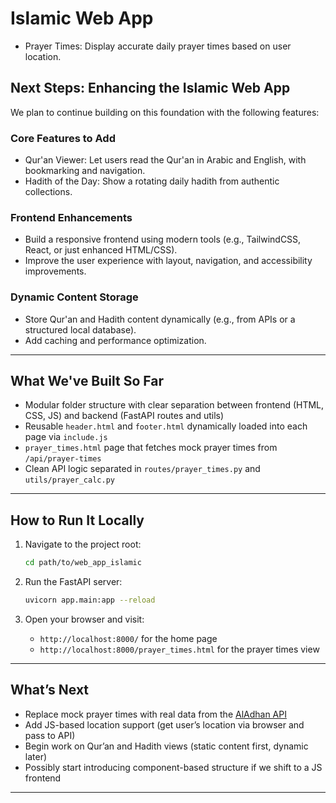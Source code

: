# Islamic Web App

* Prayer Times: Display accurate daily prayer times based on user location.

## Next Steps: Enhancing the Islamic Web App

We plan to continue building on this foundation with the following features:

### Core Features to Add

* Qur'an Viewer: Let users read the Qur'an in Arabic and English, with bookmarking and navigation.
* Hadith of the Day: Show a rotating daily hadith from authentic collections.

### Frontend Enhancements

* Build a responsive frontend using modern tools (e.g., TailwindCSS, React, or just enhanced HTML/CSS).
* Improve the user experience with layout, navigation, and accessibility improvements.

### Dynamic Content Storage

* Store Qur'an and Hadith content dynamically (e.g., from APIs or a structured local database).
* Add caching and performance optimization.

---

## What We've Built So Far

* Modular folder structure with clear separation between frontend (HTML, CSS, JS) and backend (FastAPI routes and utils)
* Reusable `header.html` and `footer.html` dynamically loaded into each page via `include.js`
* `prayer_times.html` page that fetches mock prayer times from `/api/prayer-times`
* Clean API logic separated in `routes/prayer_times.py` and `utils/prayer_calc.py`

---

## How to Run It Locally

1. Navigate to the project root:

   ```bash
   cd path/to/web_app_islamic
   ```

2. Run the FastAPI server:

   ```bash
   uvicorn app.main:app --reload
   ```

3. Open your browser and visit:

   * `http://localhost:8000/` for the home page
   * `http://localhost:8000/prayer_times.html` for the prayer times view

---

## What’s Next

* Replace mock prayer times with real data from the [AlAdhan API](https://aladhan.com/prayer-times-api)
* Add JS-based location support (get user’s location via browser and pass to API)
* Begin work on Qur’an and Hadith views (static content first, dynamic later)
* Possibly start introducing component-based structure if we shift to a JS frontend

---
